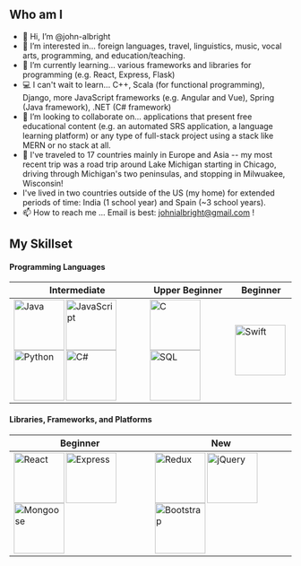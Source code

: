 ## Who am I 

- 👋 Hi, I’m @john-albright
- 👀 I’m interested in... foreign languages, travel, linguistics, music, vocal arts, programming, and education/teaching.
- 🌱 I’m currently learning... various frameworks and libraries for programming (e.g. React, Express, Flask)
- 💻 I can't wait to learn... C++, Scala (for functional programming), Django, more JavaScript frameworks (e.g. Angular and Vue), Spring (Java framework), .NET (C# framework)
- 💞️ I’m looking to collaborate on... applications that present free educational content (e.g. an automated SRS application, a language learning platform) or any type of full-stack project using a stack like MERN or no stack at all.
- 🚗 I've traveled to 17 countries mainly in Europe and Asia -- my most recent trip was a road trip around Lake Michigan starting in Chicago, driving through Michigan's two peninsulas, and stopping in Milwuakee, Wisconsin!
- I've lived in two countries outside of the US (my home) for extended periods of time: India (1 school year) and Spain (~3 school years). 
- 📫 How to reach me ... Email is best: johnialbright@gmail.com !

## My Skillset

#### Programming Languages 

Intermediate | Upper Beginner | Beginner
------------ | -------------- | --------
<img align="left" alt="Java" width="90px" src="https://img.icons8.com/color/96/000000/java-coffee-cup-logo--v1.png" /><img align="left" alt="JavaScript" width="90px" src="https://img.icons8.com/color/96/000000/javascript--v1.png" /><img align="left" alt="Python" width="90px" src="https://img.icons8.com/color/96/000000/python--v1.png" /><img align="left" alt="C#" width="90px" src="https://img.icons8.com/color/96/000000/c-sharp-logo.png" /> | <img align="left" alt="C" width="90px" src="https://img.icons8.com/color/96/000000/c-programming.png" /><img align="left" alt="SQL" width="90px" src="https://img.icons8.com/color/96/000000/sql.png" /> | <img align="left" alt="Swift" width="90px" src="https://img.icons8.com/fluency/48/000000/swift.png" />

#### Libraries, Frameworks, and Platforms
Beginner | New
-------- | ----
<img align="left" alt="React" width="90px" src="https://img.icons8.com/ultraviolet/120/000000/react--v1.png" /><img align="left" alt="Express" width="90px" src="https://cdn-images-1.medium.com/max/1600/1*d2zLEjERsrs1Rzk_95QU9A.png" /><img align="left" alt="Mongoose" width="90px" src="https://images.opencollective.com/proxy/images?src=https:%2F%2Fopencollective-production.s3-us-west-1.amazonaws.com%2F7a00cdd0-fae4-11e7-ae09-7f36f712693a.png&height=640" /> | <img align="left" alt="Redux" width="90px" src="https://img.icons8.com/color/96/000000/redux.png" /><img align="left" alt="jQuery" width="90px" src="https://p7.hiclipart.com/preview/662/163/583/web-development-jquery-ui-javascript-computer-icons-jqlogo.jpg" /><img align="left" alt="Bootstrap" width="90px" src="https://seeklogo.com/images/B/bootstrap-5-logo-85A1F11F4F-seeklogo.com.png" />

<!---
john-albright/john-albright is a ✨ special ✨ repository because its `README.md` (this file) appears on your GitHub profile.
You can click the Preview link to take a look at your changes.
--->
